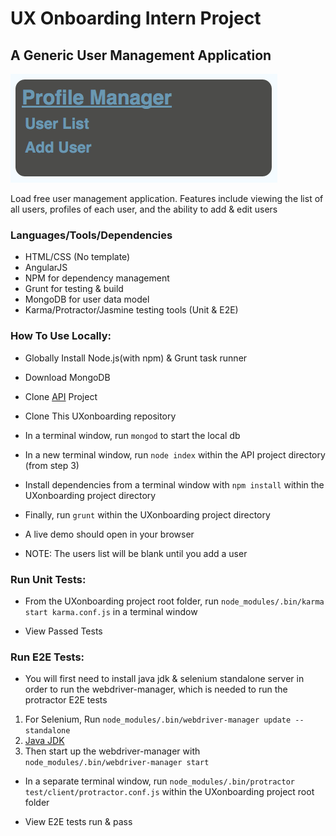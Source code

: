 # UX Onboarding Intern Project
## A Generic User Management Application


![User Profile App](https://raw.githubusercontent.com/jakekemple/UXonboarding/master/uxappView.png)

Load free user management application. Features include viewing the list of all users, profiles of each user, and the ability to add & edit users

### Languages/Tools/Dependencies 
- HTML/CSS (No template)
- AngularJS 
- NPM for dependency management
- Grunt for testing & build 
- MongoDB for user data model
- Karma/Protractor/Jasmine testing tools (Unit & E2E)

### How To Use Locally:
- Globally Install Node.js(with npm) & Grunt task runner
- Download MongoDB
- Clone [API](https://github.com/Banno/ux_onboarding) Project
- Clone This UXonboarding repository 
- In a terminal window, run
        `mongod`
  to start the local db 
  
- In a new terminal window, run 
		`node index`
  within the API project directory (from step 3)
  
- Install dependencies from a terminal window with
		`npm install`
  within the UXonboarding project directory
  
- Finally, run 
		`grunt`
  within the UXonboarding project directory
  
- A live demo should open in your browser
- NOTE: The users list will be blank until you add a user

### Run Unit Tests:
- From the UXonboarding project root folder, run 
		`node_modules/.bin/karma start karma.conf.js`
  in a terminal window
  
- View Passed Tests


### Run E2E Tests:
- You will first need to install java jdk & selenium standalone server in order to run the webdriver-manager, which is needed to run the protractor E2E tests
1. For Selenium, Run 
		`node_modules/.bin/webdriver-manager update --standalone`
2. [Java JDK](http://www.oracle.com/technetwork/java/javase/downloads/index.html)
3. Then start up the webdriver-manager with 
		`node_modules/.bin/webdriver-manager start`

- In a separate terminal window, run 
		`node_modules/.bin/protractor test/client/protractor.conf.js`
  within the UXonboarding project root folder
  
- View E2E tests run & pass
